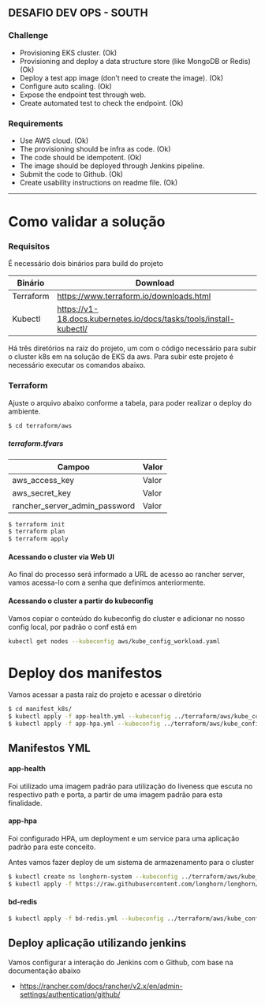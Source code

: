 ## DESAFIO DEV OPS - SOUTH 
### Challenge
* Provisioning EKS cluster. (Ok)
* Provisioning and deploy a data structure store (like MongoDB or Redis) (Ok)
* Deploy a test app image (don’t need to create the image). (Ok)
* Configure auto scaling. (Ok)
* Expose the endpoint test through web. 
* Create automated test to check the endpoint. (Ok)
### Requirements
* Use AWS cloud. (Ok)
* The provisioning should be infra as code. (Ok) 
* The code should be idempotent. (Ok)
* The image should be deployed through Jenkins pipeline. 
* Submit the code to Github. (Ok)
* Create usability instructions on readme file. (Ok)

______
# Como validar a solução

### Requisitos
É necessário dois binários para build do projeto

| Binário | Download |
| ------ | ------ |
| Terraform | https://www.terraform.io/downloads.html |
| Kubectl | https://v1-18.docs.kubernetes.io/docs/tasks/tools/install-kubectl/ |

Há três diretórios na raiz do projeto, um com o código necessário para subir o cluster k8s em na solução de EKS da aws. Para subir este projeto é necessário executar os comandos abaixo.
### Terraform
Ajuste o arquivo abaixo conforme a tabela, para poder realizar o deploy do ambiente.
```sh
$ cd terraform/aws
```
##### terraform.tfvars
| Campoo | Valor |
| ------ | ------ |
| aws_access_key | Valor |
| aws_secret_key | Valor |
| rancher_server_admin_password | Valor |

```sh
$ terraform init
$ terraform plan
$ terraform apply
```

#### Acessando o cluster via Web UI
Ao final do processo será informado a URL de acesso ao rancher server, vamos acessa-lo com a senha que definimos anteriormente. 
#### Acessando o cluster a partir do kubeconfig
Vamos copiar o conteúdo do kubeconfig do cluster e adicionar no nosso config local, por padrão o conf está em 
```sh
kubectl get nodes --kubeconfig aws/kube_config_workload.yaml
```
# Deploy dos manifestos 
Vamos acessar a pasta raiz do projeto e acessar o diretório 
```sh
$ cd manifest_k8s/
$ kubectl apply -f app-health.yml --kubeconfig ../terraform/aws/kube_config_workload.yaml
$ kubectl apply -f app-hpa.yml --kubeconfig ../terraform/aws/kube_config_workload.yaml
```

## Manifestos YML
#### app-health
Foi utilizado uma imagem padrão para utilização do liveness que escuta no respectivo path e porta, a partir de uma imagem padrão para esta finalidade.
#### app-hpa
Foi configurado HPA, um deployment e um service para uma aplicação padrão para este conceito.

Antes vamos fazer deploy de um sistema de armazenamento para o cluster
```sh
$ kubectl create ns longhorn-system --kubeconfig ../terraform/aws/kube_config_workload.yaml 
$ kubectl apply -f https://raw.githubusercontent.com/longhorn/longhorn/master/deploy/longhorn.yaml
```
#### bd-redis
```sh
$ kubectl apply -f bd-redis.yml --kubeconfig ../terraform/aws/kube_config_workload.yaml
```
## Deploy aplicação utilizando jenkins
Vamos configurar a interação do Jenkins com o Github, com base na documentação abaixo
- https://rancher.com/docs/rancher/v2.x/en/admin-settings/authentication/github/




